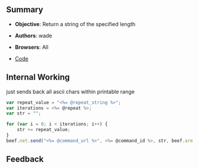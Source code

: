 ## Summary

* **Objective**: Return a string of the specified length
* **Authors**: wade
* **Browsers**: All

* [Code](https://github.com/beefproject/beef/tree/master/modules/debug/test_return_long_string)

## Internal Working

just sends back all ascii chars within printable range

```js
var repeat_value = "<%= @repeat_string %>";
var iterations = <%= @repeat %>;
var str = "";

for (var i = 0; i < iterations; i++) {
    str += repeat_value;
}
beef.net.send("<%= @command_url %>", <%= @command_id %>, str, beef.are.status_success());
```

## Feedback

